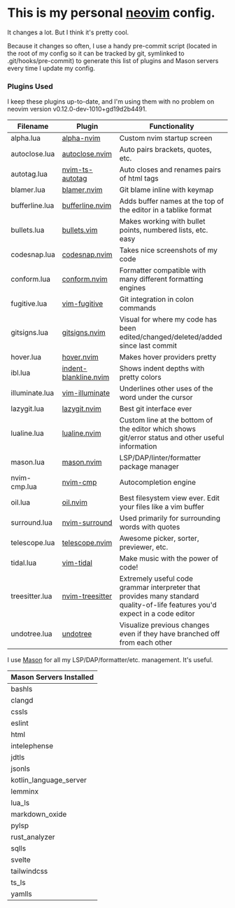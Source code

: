 # This is my personal [neovim](https://github.com/neovim/neovim) config.

It changes a lot. But I think it's pretty cool.

Because it changes so often, I use a handy pre-commit script (located in the root of my config so it can be tracked by git, symlinked to .git/hooks/pre-commit) to generate this list of plugins and Mason servers every time I update my config.

### Plugins Used

I keep these plugins up-to-date, and I'm using them with no problem on neovim version v0.12.0-dev-1010+gd19d2b4491.

|Filename|Plugin|Functionality|
|-----|-----|-----|
|alpha.lua|[alpha-nvim](https://github.com/goolord/alpha-nvim)|Custom nvim startup screen|
|autoclose.lua|[autoclose.nvim](https://github.com/m4xshen/autoclose.nvim)|Auto pairs brackets, quotes, etc.|
|autotag.lua|[nvim-ts-autotag](https://github.com/windwp/nvim-ts-autotag)|Auto closes and renames pairs of html tags|
|blamer.lua|[blamer.nvim](https://github.com/APZelos/blamer.nvim)|Git blame inline with keymap|
|bufferline.lua|[bufferline.nvim](https://github.com/akinsho/bufferline.nvim)|Adds buffer names at the top of the editor in a tablike format|
|bullets.lua|[bullets.vim](https://github.com/bullets-vim/bullets.vim)|Makes working with bullet points, numbered lists, etc. easy|
|codesnap.lua|[codesnap.nvim](https://github.com/mistricky/codesnap.nvim)|Takes nice screenshots of my code|
|conform.lua|[conform.nvim](https://github.com/stevearc/conform.nvim)|Formatter compatible with many different formatting engines|
|fugitive.lua|[vim-fugitive](https://github.com/tpope/vim-fugitive)|Git integration in colon commands|
|gitsigns.lua|[gitsigns.nvim](https://github.com/lewis6991/gitsigns.nvim)|Visual for where my code has been edited/changed/deleted/added since last commit|
|hover.lua|[hover.nvim](https://github.com/lewis6991/hover.nvim)|Makes hover providers pretty|
|ibl.lua|[indent-blankline.nvim](https://github.com/lukas-reineke/indent-blankline.nvim)|Shows indent depths with pretty colors|
|illuminate.lua|[vim-illuminate](https://github.com/RRethy/vim-illuminate)|Underlines other uses of the word under the cursor|
|lazygit.lua|[lazygit.nvim](https://github.com/kdheepak/lazygit.nvim)|Best git interface ever|
|lualine.lua|[lualine.nvim](https://github.com/nvim-lualine/lualine.nvim)|Custom line at the bottom of the editor which shows git/error status and other useful information|
|mason.lua|[mason.nvim](https://github.com/williamboman/mason.nvim)|LSP/DAP/linter/formatter package manager|
|nvim-cmp.lua|[nvim-cmp](https://github.com/hrsh7th/nvim-cmp)|Autocompletion engine|
|oil.lua|[oil.nvim](https://github.com/stevearc/oil.nvim)|Best filesystem view ever. Edit your files like a vim buffer|
|surround.lua|[nvim-surround](https://github.com/kylechui/nvim-surround)|Used primarily for surrounding words with quotes|
|telescope.lua|[telescope.nvim](https://github.com/nvim-telescope/telescope.nvim)|Awesome picker, sorter, previewer, etc.|
|tidal.lua|[vim-tidal](https://github.com/tidalcycles/vim-tidal)|Make music with the power of code!|
|treesitter.lua|[nvim-treesitter](https://github.com/nvim-treesitter/nvim-treesitter)|Extremely useful code grammar interpreter that provides many standard quality-of-life features you'd expect in a code editor|
|undotree.lua|[undotree](https://github.com/mbbill/undotree)|Visualize previous changes even if they have branched off from each other|

I use [Mason](https://github.com/mason-org/mason.nvim) for all my LSP/DAP/formatter/etc. management. It's useful.

|Mason Servers Installed|
|-----|
|bashls|
|clangd|
|cssls|
|eslint|
|html|
|intelephense|
|jdtls|
|jsonls|
|kotlin_language_server|
|lemminx|
|lua_ls|
|markdown_oxide|
|pylsp|
|rust_analyzer|
|sqlls|
|svelte|
|tailwindcss|
|ts_ls|
|yamlls|
